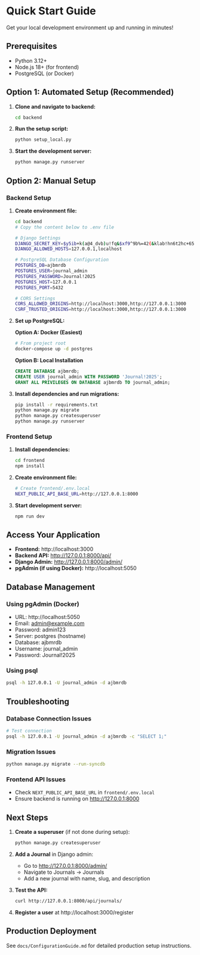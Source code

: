 # Quick Start Guide

Get your local development environment up and running in minutes!

## Prerequisites

- Python 3.12+
- Node.js 18+ (for frontend)
- PostgreSQL (or Docker)

## Option 1: Automated Setup (Recommended)

1. **Clone and navigate to backend:**
   ```bash
   cd backend
   ```

2. **Run the setup script:**
   ```bash
   python setup_local.py
   ```

3. **Start the development server:**
   ```bash
   python manage.py runserver
   ```

## Option 2: Manual Setup

### Backend Setup

1. **Create environment file:**
   ```bash
   cd backend
   # Copy the content below to .env file
   ```

   ```bash
   # Django Settings
   DJANGO_SECRET_KEY=$y5ib+k(a@4_dvb)u!fq&$xf9^9b%=42(&klab!hn6t2hc+65x
   DJANGO_ALLOWED_HOSTS=127.0.0.1,localhost

   # PostgreSQL Database Configuration
   POSTGRES_DB=ajbmrdb
   POSTGRES_USER=journal_admin
   POSTGRES_PASSWORD=Journal!2025
   POSTGRES_HOST=127.0.0.1
   POSTGRES_PORT=5432

   # CORS Settings
   CORS_ALLOWED_ORIGINS=http://localhost:3000,http://127.0.0.1:3000
   CSRF_TRUSTED_ORIGINS=http://localhost:3000,http://127.0.0.1:3000
   ```

2. **Set up PostgreSQL:**

   **Option A: Docker (Easiest)**
   ```bash
   # From project root
   docker-compose up -d postgres
   ```

   **Option B: Local Installation**
   ```sql
   CREATE DATABASE ajbmrdb;
   CREATE USER journal_admin WITH PASSWORD 'Journal!2025';
   GRANT ALL PRIVILEGES ON DATABASE ajbmrdb TO journal_admin;
   ```

3. **Install dependencies and run migrations:**
   ```bash
   pip install -r requirements.txt
   python manage.py migrate
   python manage.py createsuperuser
   python manage.py runserver
   ```

### Frontend Setup

1. **Install dependencies:**
   ```bash
   cd frontend
   npm install
   ```

2. **Create environment file:**
   ```bash
   # Create frontend/.env.local
   NEXT_PUBLIC_API_BASE_URL=http://127.0.0.1:8000
   ```

3. **Start development server:**
   ```bash
   npm run dev
   ```

## Access Your Application

- **Frontend:** http://localhost:3000
- **Backend API:** http://127.0.0.1:8000/api/
- **Django Admin:** http://127.0.0.1:8000/admin/
- **pgAdmin (if using Docker):** http://localhost:5050

## Database Management

### Using pgAdmin (Docker)
- URL: http://localhost:5050
- Email: admin@example.com
- Password: admin123
- Server: postgres (hostname)
- Database: ajbmrdb
- Username: journal_admin
- Password: Journal!2025

### Using psql
```bash
psql -h 127.0.0.1 -U journal_admin -d ajbmrdb
```

## Troubleshooting

### Database Connection Issues
```bash
# Test connection
psql -h 127.0.0.1 -U journal_admin -d ajbmrdb -c "SELECT 1;"
```

### Migration Issues
```bash
python manage.py migrate --run-syncdb
```

### Frontend API Issues
- Check `NEXT_PUBLIC_API_BASE_URL` in `frontend/.env.local`
- Ensure backend is running on http://127.0.0.1:8000

## Next Steps

1. **Create a superuser** (if not done during setup):
   ```bash
   python manage.py createsuperuser
   ```

2. **Add a Journal** in Django admin:
   - Go to http://127.0.0.1:8000/admin/
   - Navigate to Journals → Journals
   - Add a new journal with name, slug, and description

3. **Test the API:**
   ```bash
   curl http://127.0.0.1:8000/api/journals/
   ```

4. **Register a user** at http://localhost:3000/register

## Production Deployment

See `docs/ConfigurationGuide.md` for detailed production setup instructions.
